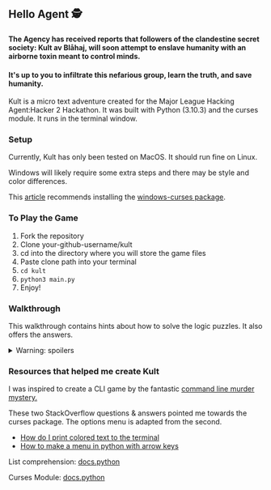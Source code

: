 ## Hello Agent 🕵️

#### The Agency has received reports that followers of the clandestine secret society: Kult av Blåhaj, will soon attempt to enslave humanity with an airborne toxin meant to control minds.

#### It's up to you to infiltrate this nefarious group, learn the truth, and save humanity.

Kult is a micro text adventure created for the Major League Hacking Agent:Hacker 2 Hackathon.
It was built with Python (3.10.3) and the curses module. It runs in the terminal window.

### Setup

Currently, Kult has only been tested on MacOS. It should run fine on Linux. 

Windows will likely require some extra steps and there may be style and color differences. 

This [article](https://www.devdungeon.com/content/curses-windows-python) recommends installing the [windows-curses package](https://pypi.org/project/windows-curses/).

### To Play the Game
1. Fork the repository
2. Clone your-github-username/kult
3. cd into the directory where you will store the game files
4. Paste clone path into your terminal
5. ```cd kult```
6. ```python3 main.py```
7. Enjoy!

### Walkthrough
This walkthrough contains hints about how to solve the logic puzzles. It also offers the answers.
<details>
<summary>Warning: spoilers</summary>

**Pick the lock:**
- tumbler 1 toggles itself and tumbler 2
- tumbler 2 toggles itself
- tumbler 3 toggles itself and tumbler 2
- tumbler 3 must be hit last

<details>
<summary>Answer</summary>
They begin NNN

1: YYN 2: YNN 3: YYY

Answer: **123**
</details>

**Jam the alarm:**
- the number is between 100 and 300
- the last two digits are the same
- the first is unique
- computers would like these numbers

<details>
<summary>Answer</summary>
Machine language is made up of 0s and 1s

Answer: **100**
</details>

**Open the safe:**
- the safe is a combination lock which needs 6 digits to open 
- there are 3 numbers in the kitchen
- there are 3 numbers in the living room
- you may need to try the combination twice

<details>
<summary>Answer</summary>
The cookbooks provide the recipe for a cheese sandwich (bread cheese bread)

The receipt on the fridge tell us that bread costs $2 and cheese costs $4

The odd poster in the living room features the numbers 250

There are two possible combinations of these 6 numbers 250242 or 242250

As a hint, the photo of the shark is seen before the grocery receipt
Answer: **250242**
</details>
</details>


### Resources that helped me create Kult
I was inspired to create a CLI game by the fantastic [command line murder mystery.](https://github.com/veltman/clmystery)

These two StackOverflow questions & answers pointed me towards the curses package. The options menu is adapted from the second.
- [How do I print colored text to the terminal](https://stackoverflow.com/questions/287871/how-do-i-print-colored-text-to-the-terminal)
- [How to make a menu in python with arrow keys](https://stackoverflow.com/questions/39488788/how-to-make-a-menu-in-python-navigable-with-arrow-keys)

List comprehension: [docs.python](https://docs.python.org/3/tutorial/datastructures.html#list-comprehensions)

Curses Module: [docs.python](https://docs.python.org/3/library/curses.html#module-curses.textpad)
